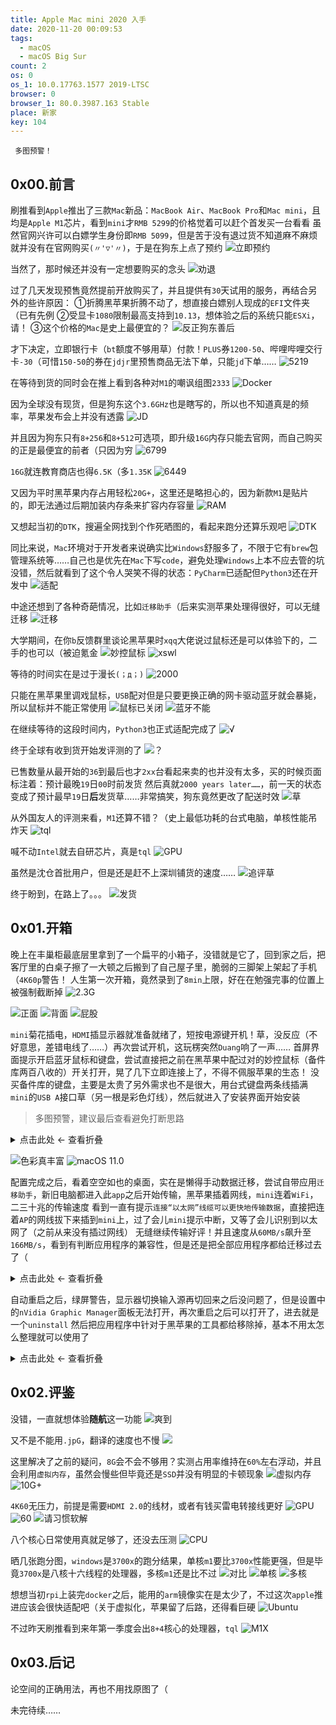 ```yaml
---
title: Apple Mac mini 2020 入手
date: 2020-11-20 00:09:53
tags:
  - macOS
  - macOS Big Sur
count: 2
os: 0
os_1: 10.0.17763.1577 2019-LTSC
browser: 0
browser_1: 80.0.3987.163 Stable
place: 新家
key: 104
---
```

     多图预警！
<!-- more -->
## 0x00.前言
刷推看到`Apple`推出了三款`Mac`新品：`MacBook Air`、`MacBook Pro`和`Mac mini`，且均是`Apple M1`芯片，看到`mini`才`RMB 5299`的价格觉着可以赶个首发买一台看看
虽然官网兴许可以白嫖学生身份即`RMB 5099`，但是苦于没有退过货不知道麻不麻烦就并没有在官网购买`(〃'▽'〃)`，于是在狗东上点了预约
![立即预约](https://i1.yuangezhizao.cn/Win-10/20201126205027.jpg!webp)

当然了，那时候还并没有一定想要购买的念头
![劝退](https://i1.yuangezhizao.cn/Win-10/20201126205214.jpg!webp)

过了几天发现预售竟然提前开放购买了，并且提供有`30`天试用的服务，再结合另外的些许原因：
①折腾黑苹果折腾不动了，想直接白嫖别人现成的`EFI`文件夹（已有先例
②受显卡`1080`限制最高支持到`10.13`，想体验之后的系统只能`ESXi`，请！
③这个价格的`Mac`是史上最便宜的？
![反正狗东善后](https://i1.yuangezhizao.cn/Win-10/20201126205703.jpg!webp)

才下决定，立即银行卡（`bt`额度不够用草）付款！`PLUS`券`1200-50`、哔哩哔哩交行卡`-30`（可惜`150-50`的券在`jdjr`里预售商品无法下单，只能`jd`下单……
![5219](https://i1.yuangezhizao.cn/Win-10/20201126205842.jpg!webp)

在等待到货的同时会在推上看到各种对`M1`的嘲讽组图`2333`
![Docker](https://i1.yuangezhizao.cn/Win-10/20201126210502.jpg!webp)

因为全球没有现货，但是狗东这个`3.6GHz`也是瞎写的，所以也不知道真是的频率，苹果发布会上并没有透露
![JD](https://i1.yuangezhizao.cn/Win-10/20201126210708.jpg!webp)

并且因为狗东只有`8+256`和`8+512`可选项，即升级`16G`内存只能去官网，而自己购买的正是最便宜的前者（只因为穷
![6799](https://i1.yuangezhizao.cn/Win-10/20201126211236.jpg!webp)

`16G`就连教育商店也得`6.5K`（多`1.35K`
![6449](https://i1.yuangezhizao.cn/Win-10/20201126211409.jpg!webp)

又因为平时黑苹果内存占用轻松`20G+`，这里还是略担心的，因为新款`M1`是贴片的，即无法通过后期加装内存条来扩容内存容量
![RAM](https://i1.yuangezhizao.cn/Win-10/20201126210854.jpg!webp)

又想起当初的`DTK`，搜遍全网找到个作死晒图的，看起来跑分还算乐观吧
![DTK](https://i1.yuangezhizao.cn/Win-10/20201126211852.jpg!webp)

同比来说，`Mac`环境对于开发者来说确实比`Windows`舒服多了，不限于它有`brew`包管理系统等……自己也是优先在`Mac`下写`code`，避免处理`Windows`上本不应去管的坑
没错，然后就看到了这个令人哭笑不得的状态：`PyCharm`已适配但`Python3`还在开发中
![适配](https://i1.yuangezhizao.cn/Win-10/20201126212040.jpg!webp)

中途还想到了各种奇葩情况，比如`迁移助手`（后来实测苹果处理得很好，可以无缝迁移
![迁移](https://i1.yuangezhizao.cn/Win-10/20201126212531.png!webp)

大学期间，在你`b`反馈群里谈论黑苹果时`xqq`大佬说过鼠标还是可以体验下的，二手的也可以（被迫氪金
![妙控鼠标](https://i1.yuangezhizao.cn/Win-10/20201126212759.jpg!webp)
![xswl](https://i1.yuangezhizao.cn/Win-10/20201126221840.png!webp)

等待的时间实在是过于漫长`(；д；)`
![2000](https://i1.yuangezhizao.cn/Win-10/20201126213037.jpg!webp)

只能在黑苹果里调戏鼠标，`USB`配对但是只要更换正确的网卡驱动蓝牙就会暴毙，所以鼠标并不能正常使用
![鼠标已关闭](https://i1.yuangezhizao.cn/Win-10/20201126213227.jpg!webp)
![蓝牙不能](https://i1.yuangezhizao.cn/Win-10/20201126213530.jpg!webp)

在继续等待的这段时间内，`Python3`也正式适配完成了
![√](https://i1.yuangezhizao.cn/Win-10/20201126213352.jpg!webp)

终于全球有收到货开始发评测的了
![？](https://i1.yuangezhizao.cn/Win-10/20201126221956.png!webp)

已售数量从最开始的`36`到最后也才`2xx`台看起来卖的也并没有太多，买的时候页面标注着：预计最晚`19`日`00`时前发货
然后真就`2000 years later……`，前一天的状态变成了预计最早`19`日**后**发货草……非常搞笑，狗东竟然更改了配送时效
![草](https://i1.yuangezhizao.cn/Win-10/20201126213740.png!webp)

从外国友人的评测来看，`M1`还算不错？（史上最低功耗的台式电脑，单核性能吊炸天
![tql](https://i1.yuangezhizao.cn/Win-10/20201126213831.jpg!webp)

喊不动`Intel`就去自研芯片，真是`tql`
![GPU](https://i1.yuangezhizao.cn/Win-10/20201126214006.jpg!webp)

虽然是沈仓首批用户，但是还是赶不上深圳铺货的速度……
![追评草](https://i1.yuangezhizao.cn/Win-10/20201126214200.jpg!webp)

终于盼到，在路上了。。。
![发货](https://i1.yuangezhizao.cn/Win-10/20201126214115.jpg!webp)

## 0x01.开箱

晚上在丰巢柜最底层里拿到了一个扁平的小箱子，没错就是它了，回到家之后，把客厅里的白桌子擦了一大顿之后搬到了自己屋子里，脆弱的三脚架上架起了手机（`4K60p`警告！
人生第一次开箱，竟然录到了`8min`上限，好在在勉强完事的位置上被强制截断掉
![2.3G](https://i1.yuangezhizao.cn/Win-10/20201126214412.jpg!webp)

![正面](https://i1.yuangezhizao.cn/Redmi-K20Pro/IMG_20201119_212107.jpg!view)
![背面](https://i1.yuangezhizao.cn/Redmi-K20Pro/IMG_20201119_212122.jpg!view)
![屁股](https://i1.yuangezhizao.cn/Redmi-K20Pro/IMG_20201119_212147.jpg!view)

`mini`菊花插电，`HDMI`插显示器就准备就绪了，短按电源键开机！草，没反应（不好意思，差错电线了……）再次尝试开机，这玩楞突然`Duang`响了一声……
首屏界面提示开启蓝牙鼠标和键盘，尝试直接把之前在黑苹果中配过对的妙控鼠标（备件库两百八收的）开关打开，晃了几下立即连接上了，不得不佩服苹果的生态！
没买备件库的键盘，主要是太贵了另外需求也不是很大，用台式键盘两条线插满`mini`的`USB A`接口草（另一根是彩色灯线），然后就进入了安装界面开始安装

> 多图预警，建议最后查看避免打断思路

<details><summary>点击此处 ← 查看折叠</summary>

![](https://i1.yuangezhizao.cn/Redmi-K20Pro/IMG_20201119_213124.jpg!view)
![](https://i1.yuangezhizao.cn/Redmi-K20Pro/IMG_20201119_213128.jpg!view)
![](https://i1.yuangezhizao.cn/Redmi-K20Pro/IMG_20201119_213231.jpg!view)
![](https://i1.yuangezhizao.cn/Redmi-K20Pro/IMG_20201119_213250.jpg!view)
![](https://i1.yuangezhizao.cn/Redmi-K20Pro/IMG_20201119_213309.jpg!view)
![](https://i1.yuangezhizao.cn/Redmi-K20Pro/IMG_20201119_213322.jpg!view)
![](https://i1.yuangezhizao.cn/Redmi-K20Pro/IMG_20201119_213333.jpg!view)
![](https://i1.yuangezhizao.cn/Redmi-K20Pro/IMG_20201119_213357.jpg!view)
![](https://i1.yuangezhizao.cn/Redmi-K20Pro/IMG_20201119_213407.jpg!view)
![](https://i1.yuangezhizao.cn/Redmi-K20Pro/IMG_20201119_213417.jpg!view)
![](https://i1.yuangezhizao.cn/Redmi-K20Pro/IMG_20201119_213446.jpg!view)
![](https://i1.yuangezhizao.cn/Redmi-K20Pro/IMG_20201119_213500.jpg!view)
![](https://i1.yuangezhizao.cn/Redmi-K20Pro/IMG_20201119_213507.jpg!view)
![](https://i1.yuangezhizao.cn/Redmi-K20Pro/IMG_20201119_213524.jpg!view)
![](https://i1.yuangezhizao.cn/Redmi-K20Pro/IMG_20201119_213634.jpg!view)
![](https://i1.yuangezhizao.cn/Redmi-K20Pro/IMG_20201119_213712.jpg!view)
![](https://i1.yuangezhizao.cn/Redmi-K20Pro/IMG_20201119_213722.jpg!view)
![](https://i1.yuangezhizao.cn/Redmi-K20Pro/IMG_20201119_213730.jpg!view)
![](https://i1.yuangezhizao.cn/Redmi-K20Pro/IMG_20201119_213738.jpg!view)
![](https://i1.yuangezhizao.cn/Redmi-K20Pro/IMG_20201119_213742.jpg!view)
![](https://i1.yuangezhizao.cn/Redmi-K20Pro/IMG_20201119_213747.jpg!view)
![](https://i1.yuangezhizao.cn/Redmi-K20Pro/IMG_20201119_213754.jpg!view)
![](https://i1.yuangezhizao.cn/Redmi-K20Pro/IMG_20201119_213801.jpg!view)
![](https://i1.yuangezhizao.cn/Redmi-K20Pro/IMG_20201119_213805.jpg!view)
![](https://i1.yuangezhizao.cn/Redmi-K20Pro/IMG_20201119_213815.jpg!view)
![](https://i1.yuangezhizao.cn/Redmi-K20Pro/IMG_20201119_214142.jpg!view)
![](https://i1.yuangezhizao.cn/Redmi-K20Pro/IMG_20201119_214158.jpg!view)
![](https://i1.yuangezhizao.cn/Redmi-K20Pro/IMG_20201119_214255.jpg!view)
![](https://i1.yuangezhizao.cn/Redmi-K20Pro/IMG_20201119_214326.jpg!view)
![](https://i1.yuangezhizao.cn/Redmi-K20Pro/IMG_20201119_214533.jpg!view)
![](https://i1.yuangezhizao.cn/Redmi-K20Pro/IMG_20201119_214627.jpg!view)
![](https://i1.yuangezhizao.cn/Redmi-K20Pro/IMG_20201119_214730.jpg!view)

</details>

![色彩真丰富](https://i1.yuangezhizao.cn/Redmi-K20Pro/IMG_20201119_213833.jpg!view)
![macOS 11.0](https://i1.yuangezhizao.cn/Redmi-K20Pro/IMG_20201119_213951.jpg!view)

配置完成之后，看着空空如也的桌面，实在是懒得手动数据迁移，尝试自带应用`迁移助手`，新旧电脑都进入此`app`之后开始传输，黑苹果插着网线，`mini`连着`WiFi`，二三十兆的传输速度
看到一直有提示`连接“以太网”线缆可以更快地传输数据`，直接把连着`AP`的网线拔下来插到`mini`上，过了会儿`mini`提示中断，又等了会儿识别到以太网了（之前从来没有插过网线）
无缝继续传输好评！并且速度从`60MB/s`飙升至`166MB/s`，看到有判断应用程序的兼容性，但是还是把全部应用程序都给迁移过去了（

<details><summary>点击此处 ← 查看折叠</summary>

![](https://i1.yuangezhizao.cn/Redmi-K20Pro/IMG_20201119_220529.jpg!view)
![](https://i1.yuangezhizao.cn/Redmi-K20Pro/IMG_20201119_220639.jpg!view)
![](https://i1.yuangezhizao.cn/Redmi-K20Pro/IMG_20201119_220710.jpg!view)
![](https://i1.yuangezhizao.cn/Redmi-K20Pro/IMG_20201119_220719.jpg!view)
![](https://i1.yuangezhizao.cn/Redmi-K20Pro/IMG_20201119_220850.jpg!view)
![](https://i1.yuangezhizao.cn/Redmi-K20Pro/IMG_20201119_220951.jpg!view)
![](https://i1.yuangezhizao.cn/Redmi-K20Pro/IMG_20201119_221013.jpg!view)
![](https://i1.yuangezhizao.cn/Redmi-K20Pro/IMG_20201119_221031.jpg!view)
![](https://i1.yuangezhizao.cn/Redmi-K20Pro/IMG_20201119_221041.jpg!view)
![](https://i1.yuangezhizao.cn/Redmi-K20Pro/IMG_20201119_221141.jpg!view)
![](https://i1.yuangezhizao.cn/Redmi-K20Pro/IMG_20201119_221208.jpg!view)
![](https://i1.yuangezhizao.cn/Redmi-K20Pro/IMG_20201119_221441.jpg!view)
![](https://i1.yuangezhizao.cn/Redmi-K20Pro/IMG_20201119_222403.jpg!view)
![](https://i1.yuangezhizao.cn/Redmi-K20Pro/IMG_20201119_222520.jpg!view)
![](https://i1.yuangezhizao.cn/Redmi-K20Pro/IMG_20201119_223859.jpg!view)
![](https://i1.yuangezhizao.cn/Redmi-K20Pro/IMG_20201119_223911.jpg!view)
![](https://i1.yuangezhizao.cn/Redmi-K20Pro/IMG_20201119_224031.jpg!view)

</details>

自动重启之后，绿屏警告，显示器切换输入源再切回来之后没问题了，但是设置中的`nVidia Graphic Manager`面板无法打开，再次重启之后可以打开了，进去就是一个`uninstall`
然后把应用程序中针对于黑苹果的工具都给移除掉，基本不用太怎么整理就可以使用了

<details><summary>点击此处 ← 查看折叠</summary>

![](https://i1.yuangezhizao.cn/Redmi-K20Pro/IMG_20201119_224052.jpg!view)
![](https://i1.yuangezhizao.cn/Redmi-K20Pro/IMG_20201119_224239.jpg!view)
![](https://i1.yuangezhizao.cn/Redmi-K20Pro/IMG_20201119_224313.jpg!view)
![](https://i1.yuangezhizao.cn/Redmi-K20Pro/IMG_20201119_224336.jpg!view)
![](https://i1.yuangezhizao.cn/Redmi-K20Pro/IMG_20201119_224348.jpg!view)
![](https://i1.yuangezhizao.cn/Redmi-K20Pro/IMG_20201119_224358.jpg!view)
![](https://i1.yuangezhizao.cn/Redmi-K20Pro/IMG_20201119_224408.jpg!view)
![](https://i1.yuangezhizao.cn/Redmi-K20Pro/IMG_20201119_224423.jpg!view)
![](https://i1.yuangezhizao.cn/Redmi-K20Pro/IMG_20201119_224431.jpg!view)

</details>

## 0x02.评鉴
没错，一直就想体验**随航**这一功能
![爽到](https://i1.yuangezhizao.cn/Win-10/20201126221735.png!webp)

又不是不能用`.jpG`，翻译的速度也不慢
![](https://i1.yuangezhizao.cn/Redmi-K20Pro/IMG_20201119_224908.jpg!view)

这里解决了之前的疑问，`8G`会不会不够用？实测占用率维持在`60%`左右浮动，并且会利用`虚拟内存`，虽然会慢些但毕竟还是`SSD`并没有明显的卡顿现象
![虚拟内存](https://i1.yuangezhizao.cn/Win-10/20201126221636.png!webp)
![10G+](https://i1.yuangezhizao.cn/Win-10/20201126221407.png!webp)

`4K60`无压力，前提是需要`HDMI 2.0`的线材，或者有钱买雷电转接线更好
![GPU](https://i1.yuangezhizao.cn/Win-10/20201126221059.jpg!webp)
![60](https://i1.yuangezhizao.cn/Win-10/20201126222939.jpg!webp)
![请习惯软解](https://i1.yuangezhizao.cn/Win-10/20201126221427.png!webp)

八个核心日常使用真就足够了，还没去压测
![CPU](https://i1.yuangezhizao.cn/Win-10/20201126221553.png!webp)

晒几张跑分图，`windows`是`3700x`的跑分结果，单核`m1`要比`3700x`性能更强，但是毕竟`3700x`是八核十六线程的处理器，多核`m1`还是比不过
![对比](https://i1.yuangezhizao.cn/Win-10/20201126222500.jpg!webp)
![单核](https://i1.yuangezhizao.cn/Win-10/20201122122957.jpg!webp)
![多核](https://i1.yuangezhizao.cn/Win-10/20201122124102.jpg!webp)

想想当初`rpi`上装完`docker`之后，能用的`arm`镜像实在是太少了，不过这次`apple`推进应该会很快适配吧（关于虚拟化，苹果留了后路，还得看巨硬
![Ubuntu](https://i1.yuangezhizao.cn/Win-10/20201126222719.jpg!webp)

不过昨天刷推看到来年第一季度会出`8+4`核心的处理器，`tql`
![M1X](https://i1.yuangezhizao.cn/Win-10/20201126222858.png!webp)

## 0x03.后记
论空间的正确用法，再也不用找原图了（

未完待续……
